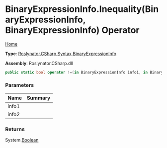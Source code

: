 # BinaryExpressionInfo\.Inequality\(BinaryExpressionInfo, BinaryExpressionInfo\) Operator

[Home](../../../../../README.md)

**Type**: [Roslynator.CSharp.Syntax](../../README.md)\.[BinaryExpressionInfo](../README.md)

**Assembly**: Roslynator\.CSharp\.dll

```csharp
public static bool operator !=(in BinaryExpressionInfo info1, in BinaryExpressionInfo info2)
```

### Parameters

| Name | Summary |
| ---- | ------- |
| info1 | |
| info2 | |

### Returns

System\.[Boolean](https://docs.microsoft.com/en-us/dotnet/api/system.boolean)

